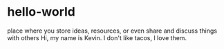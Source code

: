 # hello-world
place where you store ideas, resources, or even share and discuss things with others
Hi, my name is Kevin. I don't like tacos, I love them.
